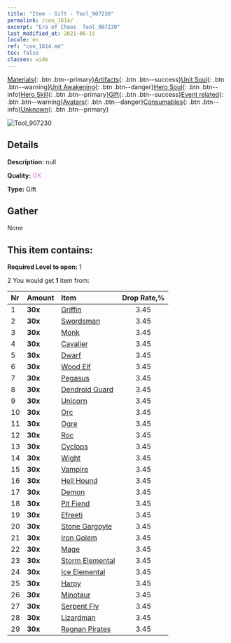 ```yaml
---
title: "Item - Gift - Tool_907230"
permalink: /con_1614/
excerpt: "Era of Chaos  Tool_907230"
last_modified_at: 2021-06-15
locale: en
ref: "con_1614.md"
toc: false
classes: wide
---
```

 [Materials](/Items/){: .btn .btn--primary}[Artifacts](/Items/Artifacts/){: .btn .btn--success}[Unit Soul](/Items/UnitSoul/){: .btn .btn--warning}[Unit Awakening](/Items/UnitAwakening/){: .btn .btn--danger}[Hero Soul](/Items/HeroSoul/){: .btn .btn--info}[Hero Skill](/Items/HeroSkill/){: .btn .btn--primary}[Gift](/Items/Gift/){: .btn .btn--success}[Event related](/Items/Events/){: .btn .btn--warning}[Avatars](/Items/Avatars/){: .btn .btn--danger}[Consumables](/Items/Consumables/){: .btn .btn--info}[Unknown](/Items/Unknown/){: .btn .btn--primary}

 ![Tool_907230](/images/t/i_907167.png)

## Details
 **Description:** null

 **Quality:** <span style="color: #DA70D6">OK</span>

 **Type:** Gift

## Gather

  None

## This item contains:

 **Required Level to open:** 1

 2 You would get **1** item  from:

  | Nr | Amount |     Item    | Drop Rate,% |
  |:---|:-------|:------------|:---------:|
  | 1 |  **30x** | [Griffin](/Items/unt_192/) | 3.45 | 
  | 2 |  **30x** | [Swordsman](/Items/unt_193/) | 3.45 | 
  | 3 |  **30x** | [Monk](/Items/unt_194/) | 3.45 | 
  | 4 |  **30x** | [Cavalier ](/Items/unt_195/) | 3.45 | 
  | 5 |  **30x** | [Dwarf](/Items/unt_200/) | 3.45 | 
  | 6 |  **30x** | [Wood Elf](/Items/unt_201/) | 3.45 | 
  | 7 |  **30x** | [Pegasus](/Items/unt_202/) | 3.45 | 
  | 8 |  **30x** | [Dendroid Guard](/Items/unt_203/) | 3.45 | 
  | 9 |  **30x** | [Unicorn](/Items/unt_204/) | 3.45 | 
  | 10 |  **30x** | [Orc](/Items/unt_219/) | 3.45 | 
  | 11 |  **30x** | [Ogre](/Items/unt_220/) | 3.45 | 
  | 12 |  **30x** | [Roc](/Items/unt_221/) | 3.45 | 
  | 13 |  **30x** | [Cyclops](/Items/unt_222/) | 3.45 | 
  | 14 |  **30x** | [Wight](/Items/unt_210/) | 3.45 | 
  | 15 |  **30x** | [Vampire](/Items/unt_211/) | 3.45 | 
  | 16 |  **30x** | [Hell Hound](/Items/unt_228/) | 3.45 | 
  | 17 |  **30x** | [Demon](/Items/unt_229/) | 3.45 | 
  | 18 |  **30x** | [Pit Fiend](/Items/unt_230/) | 3.45 | 
  | 19 |  **30x** | [Efreeti](/Items/unt_231/) | 3.45 | 
  | 20 |  **30x** | [Stone Gargoyle](/Items/unt_236/) | 3.45 | 
  | 21 |  **30x** | [Iron Golem](/Items/unt_237/) | 3.45 | 
  | 22 |  **30x** | [Mage](/Items/unt_238/) | 3.45 | 
  | 23 |  **30x** | [Storm Elemental](/Items/unt_263/) | 3.45 | 
  | 24 |  **30x** | [Ice Elemental](/Items/unt_264/) | 3.45 | 
  | 25 |  **30x** | [Harpy](/Items/unt_245/) | 3.45 | 
  | 26 |  **30x** | [Minotaur](/Items/unt_248/) | 3.45 | 
  | 27 |  **30x** | [Serpent Fly](/Items/unt_255/) | 3.45 | 
  | 28 |  **30x** | [Lizardman](/Items/unt_254/) | 3.45 | 
  | 29 |  **30x** | [Regnan Pirates](/Items/unt_273/) | 3.45 | 
